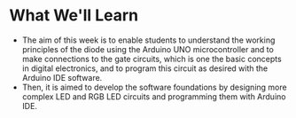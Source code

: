 # What We'll Learn
- The aim of this week is to enable students to understand the working principles of the diode using the Arduino UNO microcontroller and to make connections to the gate     circuits, which is one  the basic concepts in digital electronics, and to program this circuit as desired with the Arduino IDE software. 
- Then, it is aimed to develop the software foundations by designing more complex LED and RGB LED circuits and programming them with Arduino IDE.
